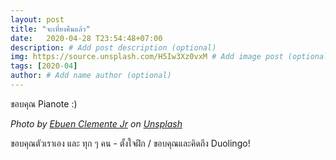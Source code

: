 ```yaml
---
layout: post
title: "จะเที่ยงคืนแล้ว"
date:   2020-04-28 T23:54:48+07:00
description: # Add post description (optional)
img: https://source.unsplash.com/H5Iw3Xz0vxM # Add image post (optional)
tags: [2020-04]
author: # Add name author (optional)
---
```

ขอบคุณ Pianote :)

*Photo by [Ebuen Clemente Jr](https://unsplash.com/@ebuenclemente205) on [Unsplash](https://unsplash.com)*

<i class="fa fa-child" style="color:plum"></i>

ขอบคุณตัวเราเอง และ ทุก ๆ คน - ตั้งใจฝึก / ขอบคุณและคิดถึง Duolingo!
